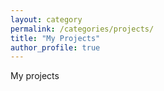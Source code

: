 ```yaml
---
layout: category
permalink: /categories/projects/
title: "My Projects"
author_profile: true
---
```


My projects